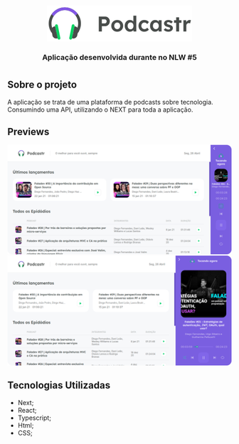 <p align="center">
  <img src="./logo.svg" alt="Podcastr"/>
  <h3 align="center">Aplicação desenvolvida durante no NLW #5</h3>
</p>

#

## Sobre o projeto
A aplicação se trata de uma plataforma de podcasts sobre tecnologia. Consumindo uma API, utilizando o NEXT para toda a aplicação.


## Previews
![](preview1.png)
![](preview2.png)

## Tecnologias Utilizadas
- Next;
- React;
- Typescript;
- Html;
- CSS;